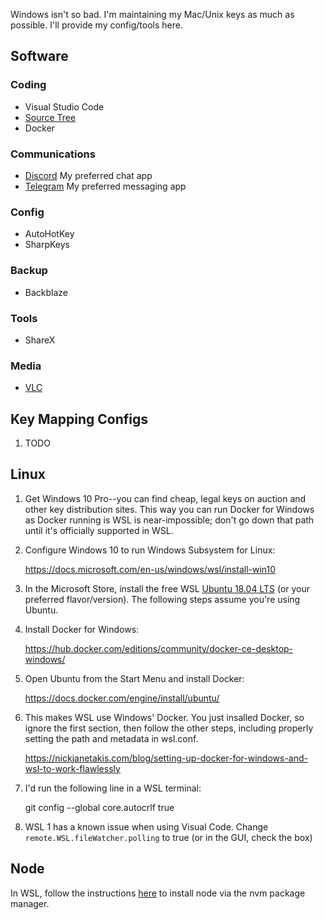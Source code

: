 Windows isn't so bad. I'm maintaining my Mac/Unix keys as much as possible. I'll provide my config/tools here.

## Software
### Coding
- Visual Studio Code
- [Source Tree](https://www.sourcetreeapp.com/)
- Docker
### Communications
- [Discord](https://discord.com/) My preferred chat app
- [Telegram](https://telegram.org/) My preferred messaging app
### Config
- AutoHotKey
- SharpKeys
### Backup
- Backblaze
### Tools
- ShareX
### Media
- [VLC](https://www.videolan.org/)

## Key Mapping Configs

1. TODO

## Linux

1. Get Windows 10 Pro--you can find cheap, legal keys on auction and other key distribution sites. This way you can run Docker for Windows as Docker running is WSL is near-impossible; don't go down that path until it's officially supported in WSL.

1. Configure Windows 10 to run Windows Subsystem for Linux:

    https://docs.microsoft.com/en-us/windows/wsl/install-win10

1. In the Microsoft Store, install the free WSL [Ubuntu 18.04 LTS](https://www.microsoft.com/store/apps/9N9TNGVNDL3Q) (or your preferred flavor/version). The following steps assume you're using Ubuntu.

1. Install Docker for Windows:

    https://hub.docker.com/editions/community/docker-ce-desktop-windows/

1. Open Ubuntu from the Start Menu and install Docker:

    https://docs.docker.com/engine/install/ubuntu/

1. This makes WSL use Windows' Docker. You just insalled Docker, so ignore the first section, then follow the other steps, including properly setting the path and metadata in wsl.conf.

    https://nickjanetakis.com/blog/setting-up-docker-for-windows-and-wsl-to-work-flawlessly

1. I'd run the following line in a WSL terminal:

    git config --global core.autocrlf true
    
1. WSL 1 has a known issue when using Visual Code. Change `remote.WSL.fileWatcher.polling` to true (or in the GUI, check the box)

## Node

In WSL, follow the instructions [here](https://github.com/nvm-sh/nvm) to install node via the nvm package manager.
